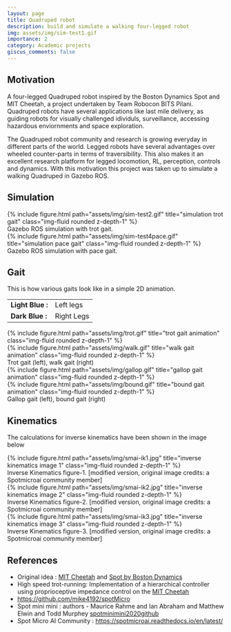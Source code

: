 ```yaml
---
layout: page
title: Quadruped robot
description: build and simulate a walking four-legged robot
img: assets/img/sim-test1.gif
importance: 2
category: Academic projects
giscus_comments: false
---
```


## Motivation

A four-legged Quadruped robot inspired by the Boston Dynamics Spot and MIT Cheetah, a project undertaken by Team Robocon BITS Pilani. Quadruped robots have several applications like last mile delivery, as guiding robots for visually challenged idividuls, surveillance, accessing hazardous enviornments and space exploration.

The Quadruped robot community and research is growing everyday in different parts of the world. Legged robots have several advantages over wheeled counter-parts in terms of traversibility. This also makes it an excellent research platform for legged locomotion, RL, perception, controls and dynamics. With this motivation this project was taken up to simulate a walking Quadruped in Gazebo ROS.

## Simulation

<div class="row">
    <div class="col-sm mt-3 mt-md-0">
        {% include figure.html path="assets/img/sim-test2.gif" title="simulation trot gait" class="img-fluid rounded z-depth-1" %}
    </div>
</div>
<div class="caption">
    Gazebo ROS simulation with trot gait.
</div>

<div class="row">
    <div class="col-sm mt-3 mt-md-0">
        {% include figure.html path="assets/img/sim-test4pace.gif" title="simulation pace gait" class="img-fluid rounded z-depth-1" %}
    </div>
</div>
<div class="caption">
    Gazebo ROS simulation with pace gait.
</div>

## Gait

This is how various gaits look like in a simple 2D animation.

|  |  |
| ------ | ------ |
| **Light Blue :** | Left legs |
| **Dark Blue :** | Right Legs |


<div class="row">
    <div class="col-sm mt-2 mt-md-0">
        {% include figure.html path="assets/img/trot.gif" title="trot gait animation" class="img-fluid rounded z-depth-1" %}
    </div>
    <div class="col-sm mt-2 mt-md-0">
        {% include figure.html path="assets/img/walk.gif" title="walk gait animation" class="img-fluid rounded z-depth-1" %}
    </div>
</div>
<div class="caption">
    Trot gait (left), walk gait (right)
</div>

<div class="row">
    <div class="col-sm mt-2 mt-md-0">
        {% include figure.html path="assets/img/gallop.gif" title="gallop gait animation" class="img-fluid rounded z-depth-1" %}
    </div>
    <div class="col-sm mt-2 mt-md-0">
        {% include figure.html path="assets/img/bound.gif" title="bound gait animation" class="img-fluid rounded z-depth-1" %}
    </div>
</div>
<div class="caption">
    Gallop gait (left), bound gait (right)
</div>

## Kinematics

The calculations for inverse kinematics have been shown in the image below

<div class="row">
    <div class="col-sm mt-3 mt-md-0">
        {% include figure.html path="assets/img/smai-ik1.jpg" title="inverse kinematics image 1" class="img-fluid rounded z-depth-1" %}
    </div>
</div>
<div class="caption">
    Inverse Kinematics figure-1. [modified version, original image credits: a Spotmicroai community member]
</div>

<div class="row">
    <div class="col-sm mt-3 mt-md-0">
        {% include figure.html path="assets/img/smai-ik2.jpg" title="inverse kinematics image 2" class="img-fluid rounded z-depth-1" %}
    </div>
</div>
<div class="caption">
    Inverse Kinematics figure-2. [modified version, original image credits: a Spotmicroai community member]
</div>

<div class="row">
    <div class="col-sm mt-3 mt-md-0">
        {% include figure.html path="assets/img/smai-ik3.jpg" title="inverse kinematics image 3" class="img-fluid rounded z-depth-1" %}
    </div>
</div>
<div class="caption">
    Inverse Kinematics figure-3. [modified version, original image credits: a Spotmicroai community member]
</div>

## References

* Original idea : [MIT Cheetah](https://www.youtube.com/watch?v=QZ1DaQgg3lE&ab_channel=MassachusettsInstituteofTechnology%28MIT%29) and [Spot by Boston Dynamics](https://www.bostondynamics.com/spot)
* High speed trot-running: Implementation of a hierarchical controller using proprioceptive impedance control on the [MIT Cheetah](https://dspace.mit.edu/handle/1721.1/98270)
* https://github.com/mike4192/spotMicro
* Spot mini mini : authors - Maurice Rahme and Ian Abraham and Matthew Elwin and Todd Murphey [spotminimini2020github](https://github.com/moribots/spot_mini_mini)
* Spot Micro AI Community : https://spotmicroai.readthedocs.io/en/latest/
